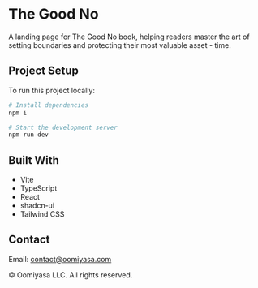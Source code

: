 
# The Good No

A landing page for The Good No book, helping readers master the art of setting boundaries and protecting their most valuable asset - time.

## Project Setup

To run this project locally:

```sh
# Install dependencies
npm i

# Start the development server
npm run dev
```

## Built With

- Vite
- TypeScript
- React
- shadcn-ui
- Tailwind CSS

## Contact

Email: contact@oomiyasa.com

© Oomiyasa LLC. All rights reserved.
